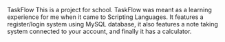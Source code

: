 TaskFlow
This is a project for school. TaskFlow was meant as a learning experience for me when it came to Scripting Languages. It features a register/login system using MySQL database, it also features a note taking system connected to your account, and finally it has a calculator.
